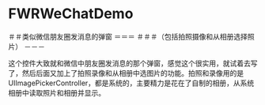 # FWRWeChatDemo 

＃＃类似微信朋友圈发消息的弹窗 
＝＝＝
＃＃＃（包括拍照摄像和从相册选择照片）
－－－

这个控件大致就和微信中朋友圈发消息的那个弹窗，感觉这个很实用，就试着去写了，然后后面又加上了拍照录像和从相册中选图片的功能。拍照和录像用的是UIImagePickerController，都是系统的，主要精力是花在了自制的相册，从系统相册中读取照片和相册并显示。 
